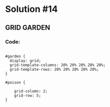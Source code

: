
# Solution #14

## GRID GARDEN

### Code: 

```

#garden {
  display: grid;
  grid-template-columns: 20% 20% 20% 20% 20%;
  grid-template-rows: 20% 20% 20% 20% 20%;
}

#poison {

    grid-column: 2;
    grid-row: 5;
}

```
